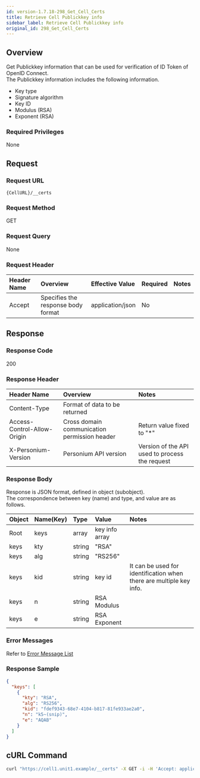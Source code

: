 ```yaml
---
id: version-1.7.18-298_Get_Cell_Certs
title: Retrieve Cell Publickkey info
sidebar_label: Retrieve Cell Publickkey info
original_id: 298_Get_Cell_Certs
---
```


## Overview

Get Publickkey information that can be used for verification of ID Token of OpenID Connect.  
The Publickkey information includes the following information.

* Key type
* Signature algorithm
* Key ID
* Modulus (RSA)
* Exponent (RSA)

### Required Privileges

None


## Request

### Request URL

```
{CellURL}/__certs
```

### Request Method

GET

### Request Query

None

### Request Header

|Header Name|Overview|Effective Value|Required|Notes|
|:--|:--|:--|:--|:--|
|Accept|Specifies the response body format|application/json|No||


## Response

### Response Code

200

### Response Header

|Header Name|Overview|Notes|
|:--|:--|:--|
|Content-Type|Format of data to be returned||
|Access-Control-Allow-Origin|Cross domain communication permission header|Return value fixed to "*"|
|X-Personium-Version|Personium API version|Version of the API used to process the request|

### Response Body

Response is JSON format, defined in object (subobject).  
The correspondence between key (name) and type, and value are as follows.  

|Object|Name(Key)|Type|Value|Notes|
|:--|:--|:--|:--|:--|
|Root|keys|array|key info array||
|keys|kty|string|"RSA"||
|keys|alg|string|"RS256"||
|keys|kid|string|key id|It can be used for identification when there are multiple key info.|
|keys|n|string|RSA Modulus||
|keys|e|string|RSA Exponent||

### Error Messages

Refer to [Error Message List](004_Error_Messages.md)

### Response Sample
```JSON
{
  "keys": [
    {
      "kty": "RSA",
      "alg": "RS256",
      "kid": "fdef9343-68e7-4104-b817-81fe933ae2a0",
      "n": "k5~(snip)",
      "e": "AQAB"
    }
  ]
}
```

## cURL Command
```sh
curl "https://cell1.unit1.example/__certs" -X GET -i -H 'Accept: application/json'
```
